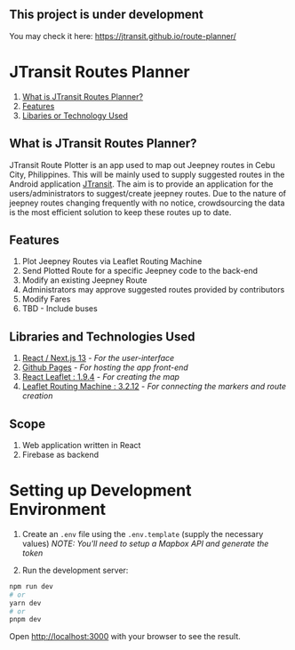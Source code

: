 ## This project is under development

You may check it here: https://jtransit.github.io/route-planner/

# JTransit Routes Planner

1. [What is JTransit Routes Planner?](https://github.com/jtransit/route-plotter/wiki/Specifications/#what-is-jtransit-routes-planner)
2. [Features](https://github.com/jtransit/route-plotter/wiki/Specifications/#features)
3. [Libaries or Technology Used](https://github.com/jtransit/route-plotter/wiki/Specifications/#libaries-or-technology-used)

## What is JTransit Routes Planner?
JTransit Route Plotter is an app used to map out Jeepney routes in Cebu City, Philippines. This will be mainly used to supply suggested routes in the Android application [JTransit](https://play.google.com/store/apps/details?id=com.boscafsoftware.jtransit&hl=en&gl=US). The aim is to provide an application for the users/administrators to suggest/create jeepney routes. Due to the nature of jeepney routes changing frequently with no notice, crowdsourcing the data is the most efficient solution to keep these routes up to date.

## Features
1. Plot Jeepney Routes via Leaflet Routing Machine
2. Send Plotted Route for a specific Jeepney code to the back-end
3. Modify an existing Jeepney Route
4. Administrators may approve suggested routes provided by contributors
5. Modify Fares
6. TBD - Include buses

## Libraries and Technologies Used
1. [React / Next.js 13](https://nextjs.org/) - _For the user-interface_
2. [Github Pages](https://pages.github.com/) - _For hosting the app front-end_
3. [React Leaflet : 1.9.4](https://react-leaflet.js.org/) - _For creating the map_
4. [Leaflet Routing Machine : 3.2.12](https://www.liedman.net/leaflet-routing-machine/) - _For connecting the markers and route creation_

## Scope
1. Web application written in React
2. Firebase as backend

# Setting up Development Environment

1. Create an `.env` file using the `.env.template` (supply the necessary values)
  _NOTE: You'll need to setup a Mapbox API and generate the token_

2. Run the development server:

```bash
npm run dev
# or
yarn dev
# or
pnpm dev
```

Open [http://localhost:3000](http://localhost:3000) with your browser to see the result.


